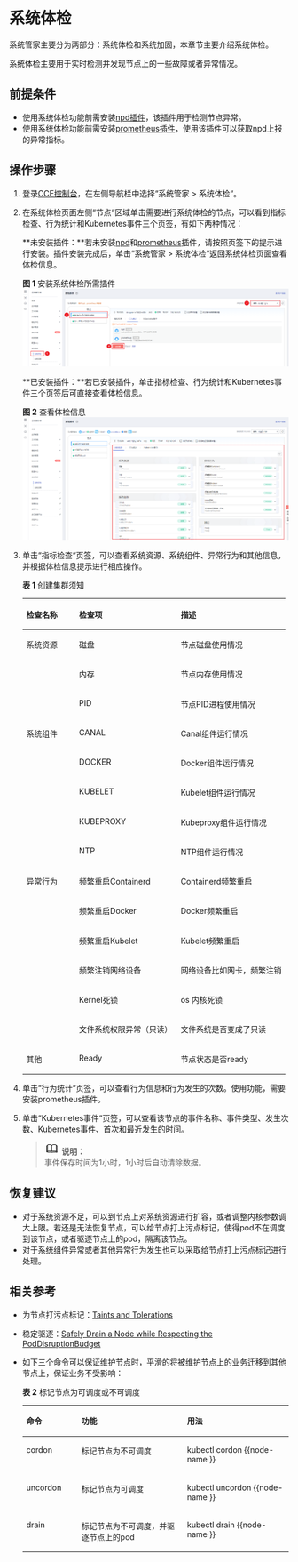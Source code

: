# 系统体检<a name="cce_01_0218"></a>

系统管家主要分为两部分：系统体检和系统加固，本章节主要介绍系统体检。

系统体检主要用于实时检测并发现节点上的一些故障或者异常情况。

## 前提条件<a name="section168785975413"></a>

-   使用系统体检功能前需安装[npd插件](npd.md)，该插件用于检测节点异常。
-   使用系统体检功能前需安装[prometheus插件](prometheus.md)，使用该插件可以获取npd上报的异常指标。

## 操作步骤<a name="section13882195819560"></a>

1.  登录[CCE控制台](https://console.huaweicloud.com/cce2.0/?utm_source=helpcenter)，在左侧导航栏中选择“系统管家  \>  系统体检“。
2.  在系统体检页面左侧“节点“区域单击需要进行系统体检的节点，可以看到指标检查、行为统计和Kubernetes事件三个页签，有如下两种情况：

    **未安装插件：**若未安装[npd](npd.md)和[prometheus](prometheus.md)插件，请按照页签下的提示进行安装。插件安装完成后，单击“系统管家  \>  系统体检“返回系统体检页面查看体检信息。

    **图 1**  安装系统体检所需插件<a name="fig1685611812461"></a>  
    ![](figures/安装系统体检所需插件.png "安装系统体检所需插件")

    **已安装插件：**若已安装插件，单击指标检查、行为统计和Kubernetes事件三个页签后可直接查看体检信息。

    **图 2**  查看体检信息<a name="fig06331918114"></a>  
    ![](figures/查看体检信息.png "查看体检信息")

3.  单击“指标检查“页签，可以查看系统资源、系统组件、异常行为和其他信息，并根据体检信息提示进行相应操作。

    **表 1**  创建集群须知

    <a name="table108111152195919"></a>
    <table><thead align="left"><tr id="row20811252105914"><th class="cellrowborder" valign="top" width="20.03%" id="mcps1.2.4.1.1"><p id="p14811135212593"><a name="p14811135212593"></a><a name="p14811135212593"></a>检查名称</p>
    </th>
    <th class="cellrowborder" valign="top" width="38.65%" id="mcps1.2.4.1.2"><p id="p15811452145913"><a name="p15811452145913"></a><a name="p15811452145913"></a>检查项</p>
    </th>
    <th class="cellrowborder" valign="top" width="41.32%" id="mcps1.2.4.1.3"><p id="p1418715362071"><a name="p1418715362071"></a><a name="p1418715362071"></a>描述</p>
    </th>
    </tr>
    </thead>
    <tbody><tr id="row88111652155915"><td class="cellrowborder" rowspan="3" valign="top" width="20.03%" headers="mcps1.2.4.1.1 "><p id="p1298265916593"><a name="p1298265916593"></a><a name="p1298265916593"></a>系统资源</p>
    </td>
    <td class="cellrowborder" valign="top" width="38.65%" headers="mcps1.2.4.1.2 "><p id="p6982145965918"><a name="p6982145965918"></a><a name="p6982145965918"></a>磁盘</p>
    </td>
    <td class="cellrowborder" valign="top" width="41.32%" headers="mcps1.2.4.1.3 "><p id="p131874367719"><a name="p131874367719"></a><a name="p131874367719"></a>节点磁盘使用情况</p>
    </td>
    </tr>
    <tr id="row1040679473"><td class="cellrowborder" valign="top" headers="mcps1.2.4.1.1 "><p id="p13406592718"><a name="p13406592718"></a><a name="p13406592718"></a>内存</p>
    </td>
    <td class="cellrowborder" valign="top" headers="mcps1.2.4.1.2 "><p id="p21873367719"><a name="p21873367719"></a><a name="p21873367719"></a>节点内存使用情况</p>
    </td>
    </tr>
    <tr id="row94371418277"><td class="cellrowborder" valign="top" headers="mcps1.2.4.1.1 "><p id="p44374181176"><a name="p44374181176"></a><a name="p44374181176"></a>PID</p>
    </td>
    <td class="cellrowborder" valign="top" headers="mcps1.2.4.1.2 "><p id="p9187173616713"><a name="p9187173616713"></a><a name="p9187173616713"></a>节点PID进程使用情况</p>
    </td>
    </tr>
    <tr id="row981135210590"><td class="cellrowborder" rowspan="5" valign="top" width="20.03%" headers="mcps1.2.4.1.1 "><p id="p199826593596"><a name="p199826593596"></a><a name="p199826593596"></a>系统组件</p>
    </td>
    <td class="cellrowborder" valign="top" width="38.65%" headers="mcps1.2.4.1.2 "><p id="p13827195212710"><a name="p13827195212710"></a><a name="p13827195212710"></a>CANAL</p>
    </td>
    <td class="cellrowborder" valign="top" width="41.32%" headers="mcps1.2.4.1.3 "><p id="p1187236371"><a name="p1187236371"></a><a name="p1187236371"></a>Canal组件运行情况</p>
    </td>
    </tr>
    <tr id="row10303103591119"><td class="cellrowborder" valign="top" headers="mcps1.2.4.1.1 "><p id="p14304173551114"><a name="p14304173551114"></a><a name="p14304173551114"></a>DOCKER</p>
    </td>
    <td class="cellrowborder" valign="top" headers="mcps1.2.4.1.2 "><p id="p153048351110"><a name="p153048351110"></a><a name="p153048351110"></a>Docker组件运行情况</p>
    </td>
    </tr>
    <tr id="row1430443511120"><td class="cellrowborder" valign="top" headers="mcps1.2.4.1.1 "><p id="p230412358118"><a name="p230412358118"></a><a name="p230412358118"></a>KUBELET</p>
    </td>
    <td class="cellrowborder" valign="top" headers="mcps1.2.4.1.2 "><p id="p3304535171119"><a name="p3304535171119"></a><a name="p3304535171119"></a>Kubelet组件运行情况</p>
    </td>
    </tr>
    <tr id="row173042355118"><td class="cellrowborder" valign="top" headers="mcps1.2.4.1.1 "><p id="p17304635171118"><a name="p17304635171118"></a><a name="p17304635171118"></a>KUBEPROXY</p>
    </td>
    <td class="cellrowborder" valign="top" headers="mcps1.2.4.1.2 "><p id="p63048357118"><a name="p63048357118"></a><a name="p63048357118"></a>Kubeproxy组件运行情况</p>
    </td>
    </tr>
    <tr id="row4304133571118"><td class="cellrowborder" valign="top" headers="mcps1.2.4.1.1 "><p id="p15304163511110"><a name="p15304163511110"></a><a name="p15304163511110"></a>NTP</p>
    </td>
    <td class="cellrowborder" valign="top" headers="mcps1.2.4.1.2 "><p id="p14304153510119"><a name="p14304153510119"></a><a name="p14304153510119"></a>NTP组件运行情况</p>
    </td>
    </tr>
    <tr id="row6811952165919"><td class="cellrowborder" rowspan="6" valign="top" width="20.03%" headers="mcps1.2.4.1.1 "><p id="p1298215925914"><a name="p1298215925914"></a><a name="p1298215925914"></a>异常行为</p>
    </td>
    <td class="cellrowborder" valign="top" width="38.65%" headers="mcps1.2.4.1.2 "><p id="p48269521972"><a name="p48269521972"></a><a name="p48269521972"></a>频繁重启Containerd</p>
    </td>
    <td class="cellrowborder" valign="top" width="41.32%" headers="mcps1.2.4.1.3 "><p id="p15187113620713"><a name="p15187113620713"></a><a name="p15187113620713"></a>Containerd频繁重启</p>
    </td>
    </tr>
    <tr id="row193915486126"><td class="cellrowborder" valign="top" headers="mcps1.2.4.1.1 "><p id="p16391124891214"><a name="p16391124891214"></a><a name="p16391124891214"></a>频繁重启Docker</p>
    </td>
    <td class="cellrowborder" valign="top" headers="mcps1.2.4.1.2 "><p id="p1439134811123"><a name="p1439134811123"></a><a name="p1439134811123"></a>Docker频繁重启</p>
    </td>
    </tr>
    <tr id="row2039118484122"><td class="cellrowborder" valign="top" headers="mcps1.2.4.1.1 "><p id="p8391174810120"><a name="p8391174810120"></a><a name="p8391174810120"></a>频繁重启Kubelet</p>
    </td>
    <td class="cellrowborder" valign="top" headers="mcps1.2.4.1.2 "><p id="p14391124841210"><a name="p14391124841210"></a><a name="p14391124841210"></a>Kubelet频繁重启</p>
    </td>
    </tr>
    <tr id="row63911648101219"><td class="cellrowborder" valign="top" headers="mcps1.2.4.1.1 "><p id="p1239124831214"><a name="p1239124831214"></a><a name="p1239124831214"></a>频繁注销网络设备</p>
    </td>
    <td class="cellrowborder" valign="top" headers="mcps1.2.4.1.2 "><p id="p1239114815123"><a name="p1239114815123"></a><a name="p1239114815123"></a>网络设备比如网卡，频繁注销</p>
    </td>
    </tr>
    <tr id="row43911148101214"><td class="cellrowborder" valign="top" headers="mcps1.2.4.1.1 "><p id="p16391194811123"><a name="p16391194811123"></a><a name="p16391194811123"></a>Kernel死锁</p>
    </td>
    <td class="cellrowborder" valign="top" headers="mcps1.2.4.1.2 "><p id="p1739184861211"><a name="p1739184861211"></a><a name="p1739184861211"></a>os 内核死锁</p>
    </td>
    </tr>
    <tr id="row133183448122"><td class="cellrowborder" valign="top" headers="mcps1.2.4.1.1 "><p id="p19318194481218"><a name="p19318194481218"></a><a name="p19318194481218"></a>文件系统权限异常（只读）</p>
    </td>
    <td class="cellrowborder" valign="top" headers="mcps1.2.4.1.2 "><p id="p10318124413121"><a name="p10318124413121"></a><a name="p10318124413121"></a>文件系统是否变成了只读</p>
    </td>
    </tr>
    <tr id="row7811135245911"><td class="cellrowborder" valign="top" width="20.03%" headers="mcps1.2.4.1.1 "><p id="p16982155995917"><a name="p16982155995917"></a><a name="p16982155995917"></a>其他</p>
    </td>
    <td class="cellrowborder" valign="top" width="38.65%" headers="mcps1.2.4.1.2 "><p id="p398225975918"><a name="p398225975918"></a><a name="p398225975918"></a>Ready</p>
    </td>
    <td class="cellrowborder" valign="top" width="41.32%" headers="mcps1.2.4.1.3 "><p id="p161872036072"><a name="p161872036072"></a><a name="p161872036072"></a>节点状态是否ready</p>
    </td>
    </tr>
    </tbody>
    </table>

4.  单击“行为统计“页签，可以查看行为信息和行为发生的次数。使用功能，需要安装prometheus插件。
5.  单击“Kubernetes事件“页签，可以查看该节点的事件名称、事件类型、发生次数、Kubernetes事件、首次和最近发生的时间。

    >![](public_sys-resources/icon-note.gif) **说明：**   
    >事件保存时间为1小时，1小时后自动清除数据。  


## 恢复建议<a name="section14891134413567"></a>

-   对于系统资源不足，可以到节点上对系统资源进行扩容，或者调整内核参数调大上限。若还是无法恢复节点，可以给节点打上污点标记，使得pod不在调度到该节点，或者驱逐节点上的pod，隔离该节点。
-   对于系统组件异常或者其他异常行为发生也可以采取给节点打上污点标记进行处理。

## 相关参考<a name="section1598713175217"></a>

-   为节点打污点标记：[Taints and Tolerations](https://kubernetes.io/docs/concepts/configuration/taint-and-toleration/)
-   稳定驱逐：[Safely Drain a Node while Respecting the PodDisruptionBudget](https://kubernetes.io/docs/tasks/administer-cluster/safely-drain-node/)
-   如下三个命令可以保证维护节点时，平滑的将被维护节点上的业务迁移到其他节点上，保证业务不受影响：

    **表 2**  标记节点为可调度或不可调度

    <a name="table244353324710"></a>
    <table><thead align="left"><tr id="row184431333184719"><th class="cellrowborder" valign="top" width="20.732073207320735%" id="mcps1.2.4.1.1"><p id="p644319335474"><a name="p644319335474"></a><a name="p644319335474"></a>命令</p>
    </th>
    <th class="cellrowborder" valign="top" width="39.64396439643964%" id="mcps1.2.4.1.2"><p id="p6443733194714"><a name="p6443733194714"></a><a name="p6443733194714"></a>功能</p>
    </th>
    <th class="cellrowborder" valign="top" width="39.62396239623963%" id="mcps1.2.4.1.3"><p id="p044323316477"><a name="p044323316477"></a><a name="p044323316477"></a>用法</p>
    </th>
    </tr>
    </thead>
    <tbody><tr id="row444323344714"><td class="cellrowborder" valign="top" width="20.732073207320735%" headers="mcps1.2.4.1.1 "><p id="p1044353314715"><a name="p1044353314715"></a><a name="p1044353314715"></a>cordon</p>
    </td>
    <td class="cellrowborder" valign="top" width="39.64396439643964%" headers="mcps1.2.4.1.2 "><p id="p844373319472"><a name="p844373319472"></a><a name="p844373319472"></a>标记节点为不可调度</p>
    </td>
    <td class="cellrowborder" valign="top" width="39.62396239623963%" headers="mcps1.2.4.1.3 "><p id="p2443133374712"><a name="p2443133374712"></a><a name="p2443133374712"></a>kubectl cordon {{node-name }}</p>
    </td>
    </tr>
    <tr id="row9443123319472"><td class="cellrowborder" valign="top" width="20.732073207320735%" headers="mcps1.2.4.1.1 "><p id="p7443433134716"><a name="p7443433134716"></a><a name="p7443433134716"></a>uncordon</p>
    </td>
    <td class="cellrowborder" valign="top" width="39.64396439643964%" headers="mcps1.2.4.1.2 "><p id="p944353384711"><a name="p944353384711"></a><a name="p944353384711"></a>标记节点为可调度</p>
    </td>
    <td class="cellrowborder" valign="top" width="39.62396239623963%" headers="mcps1.2.4.1.3 "><p id="p16443333174720"><a name="p16443333174720"></a><a name="p16443333174720"></a>kubectl uncordon {{node-name }}</p>
    </td>
    </tr>
    <tr id="row194441733104720"><td class="cellrowborder" valign="top" width="20.732073207320735%" headers="mcps1.2.4.1.1 "><p id="p174443330476"><a name="p174443330476"></a><a name="p174443330476"></a>drain</p>
    </td>
    <td class="cellrowborder" valign="top" width="39.64396439643964%" headers="mcps1.2.4.1.2 "><p id="p2444433184713"><a name="p2444433184713"></a><a name="p2444433184713"></a>标记节点为不可调度，并驱逐节点上的pod</p>
    </td>
    <td class="cellrowborder" valign="top" width="39.62396239623963%" headers="mcps1.2.4.1.3 "><p id="p1544414338478"><a name="p1544414338478"></a><a name="p1544414338478"></a>kubectl drain {{node-name }}</p>
    </td>
    </tr>
    </tbody>
    </table>


